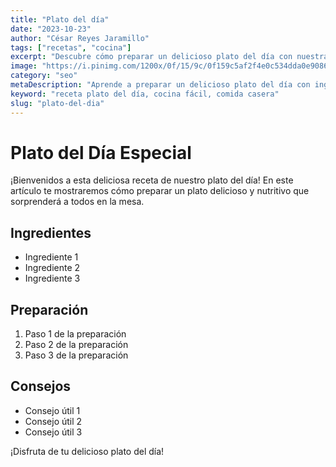 ```yaml
---
title: "Plato del día"
date: "2023-10-23"
author: "César Reyes Jaramillo"
tags: ["recetas", "cocina"]
excerpt: "Descubre cómo preparar un delicioso plato del día con nuestra receta especial."
image: "https://i.pinimg.com/1200x/0f/15/9c/0f159c5af2f4e0c534dda0e9086e978b.jpg"
category: "seo"
metaDescription: "Aprende a preparar un delicioso plato del día con ingredientes frescos y fáciles de encontrar."
keyword: "receta plato del día, cocina fácil, comida casera"
slug: "plato-del-dia"
---
```


# Plato del Día Especial

¡Bienvenidos a esta deliciosa receta de nuestro plato del día! En este artículo te mostraremos cómo preparar un plato delicioso y nutritivo que sorprenderá a todos en la mesa.

## Ingredientes

- Ingrediente 1
- Ingrediente 2
- Ingrediente 3

## Preparación

1. Paso 1 de la preparación
2. Paso 2 de la preparación
3. Paso 3 de la preparación

## Consejos

- Consejo útil 1
- Consejo útil 2
- Consejo útil 3

¡Disfruta de tu delicioso plato del día!
